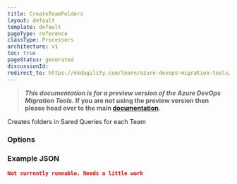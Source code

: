 ```yaml
---
title: CreateTeamFolders
layout: default
template: default
pageType: reference
classType: Processors
architecture: v1
toc: true
pageStatus: generated
discussionId: 
redirect_to: https://nkdagility.com/learn/azure-devops-migration-tools/Reference/v1/Processors/CreateTeamFolders.html
---
```



>**_This documentation is for a preview version of the Azure DevOps Migration Tools._ If you are not using the preview version then please head over to the main [documentation](https://nkdagility.com/docs/azure-devops-migration-tools).**

Creates folders in Sared Queries for each Team

### Options

<Options>

### Example JSON

```JSON
Not currently runnable. Needs a little work
```